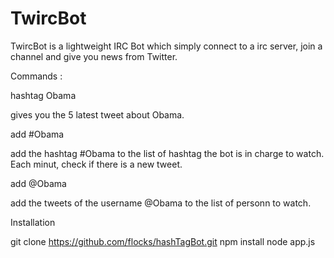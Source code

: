 TwircBot
==========

TwircBot is a lightweight IRC Bot which simply connect to a irc server, join a channel and give you news from Twitter.

Commands : 

hashtag Obama

gives you the 5 latest tweet about Obama.

add #Obama 

add the hashtag #Obama to the list of hashtag the bot is in charge to watch. Each minut, check if there is a new tweet.

add @Obama

add the tweets of the username @Obama to the list of personn to watch.

Installation 

git clone https://github.com/flocks/hashTagBot.git
npm install
node app.js 
